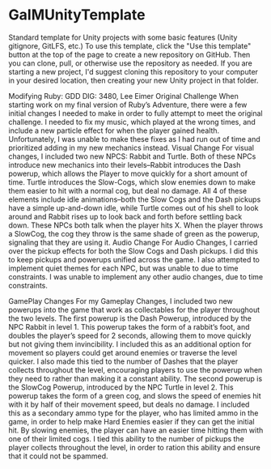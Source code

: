 # GaIMUnityTemplate
Standard template for Unity projects with some basic features (Unity gitignore, GitLFS, etc.)
To use this template, click the "Use this template" button at the top of the page to create a new repository on GitHub.  Then you can clone, pull, or otherwise use the repository as needed. If you are starting a new project, I'd suggest cloning this repository to your computer in your desired location, then creating your new Unity project in that folder.


Modifying Ruby: GDD
DIG: 3480, Lee Eimer
Original Challenge
	When starting work on my final version of Ruby’s Adventure, there were a few initial changes I needed to make in order to fully attempt to meet the original challenge. I needed to fix my music, which played at the wrong times, and include a new particle effect for when the player gained health. Unfortunately, I was unable to make these fixes as I had run out of time and prioritized adding in my new mechanics instead. 
Visual Change
	For visual changes, I included two new NPCS: Rabbit and Turtle. Both of these NPCs introduce new mechanics into their levels–Rabbit introduces the Dash powerup, which allows the Player to move quickly for a short amount of time. Turtle introduces the Slow-Cogs, which slow enemies down to make them easier to hit with a normal cog, but deal no damage. All 4 of these elements include idle animations–both the Slow Cogs and the Dash pickups have a simple up-and-down idle, while Turtle comes out of his shell to look around and Rabbit rises up to look back and forth before settling back down. These NPCs both talk when the player hits X. When the player throws a SlowCog, the cog they throw is the same shade of green as the powerup, signaling that they are using it. 
Audio Change
	For Audio Changes, I carried over the pickup effects for both the Slow Cogs and Dash pickups. I did this to keep pickups and powerups unified across the game. I also attempted to implement quiet themes for each NPC, but was unable to due to time constraints. I was unable to implement any other audio changes, due to time constraints. 

GamePlay Changes
	For my Gameplay Changes, I included two new powerups into the game that work as collectables for the player throughout the two levels. 
The first powerup is the Dash Powerup, introduced by the NPC Rabbit in level 1. This powerup takes the form of a rabbit’s foot, and doubles the player’s speed for 2 seconds, allowing them to move quickly but not giving them invincibility. I included this as an additional option for movement so players could get around enemies or traverse the level quicker. I also made this tied to the number of Dashes that the player collects throughout the level, encouraging players to use the powerup when they need to rather than making it a constant ability. 
The second powerup is the SlowCog Powerup, introduced by the NPC Turtle in level 2. This powerup takes the form of a green cog, and slows the speed of enemies hit with it by half of their movement speed, but deals no damage. I included this as a secondary ammo type for the player, who has limited ammo in the game, in order to help make Hard Enemies easier if they can get the initial hit. By slowing enemies, the player can have an easier time hitting them with one of their limited cogs. I tied this ability to the number of pickups the player collects throughout the level, in order to ration this ability and ensure that it could not be spammed.  
